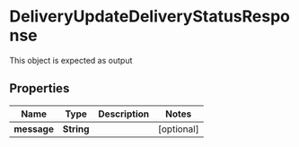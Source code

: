 

# DeliveryUpdateDeliveryStatusResponse

This object is expected as output
## Properties

Name | Type | Description | Notes
------------ | ------------- | ------------- | -------------
**message** | **String** |  |  [optional]



